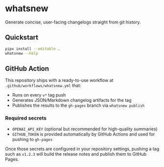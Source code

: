 # whatsnew

Generate concise, user-facing changelogs straight from git history.

## Quickstart

```bash
pipx install --editable .
whatsnew --help
```

## GitHub Action

This repository ships with a ready-to-use workflow at `.github/workflows/whatsnew.yml` that:

- Runs on every `v*` tag push
- Generates JSON/Markdown changelog artifacts for the tag
- Publishes the results to the `gh-pages` branch via `whatsnew publish`

### Required secrets

- `OPENAI_API_KEY` (optional but recommended for high-quality summaries)
- `GITHUB_TOKEN` is provided automatically by GitHub Actions and used for pushing to `gh-pages`

Once those secrets are configured in your repository settings, pushing a tag such as `v1.2.3` will build the release notes and publish them to GitHub Pages.

